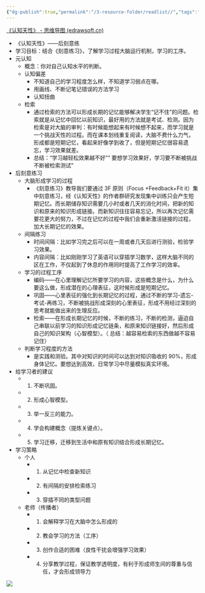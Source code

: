 ```yaml
---
{"dg-publish":true,"permalink":"/3-resource-folder/readlist//","tags":"gardenEntry"}
---
```



[《认知天性》 - 思维导图 (edrawsoft.cn)](https://mm.edrawsoft.cn/template/16092)

- 《认知天性》——后刻意练
- 学习目标：结合《刻意练习》，了解学习过程大脑运行机制，学习的工序。
- 元认知
	- 概念：你对自己认知水平的判断。
	- 认知偏差
		- 不知道自己的学习程度怎么样，不知道学习弱点在哪。
		- 用画线、不断记笔记错误的方法学习
		- 认知扭曲
	- 检索
		- 通过检索的方法可以形成长期的记忆能够解决学生“记不住”的问题。检索就是从记忆中回忆以前知识，最好用的方法就是考试、检测。因为检索是对大脑的审判：有时候能想起来有时候想不起来，而学习就是一个挑战天性的过程。而在课本划线重复阅读，大脑不费什么力气，形成都是短期记忆，看起来好像学到收了，但是短期记忆很容易遗忘，学习效果就差。
		- 总结：“学习越轻松效果越不好”“ 要想学习效果好，学习要不断被挑战不断被检索测试”
- 后刻意练习
	- 大脑形成学习的过程
		- 《刻意练习》教导我们要通过 3F 原则（Focus +Feedback+Fit it）集中刻意练习，经《认知天性》的作者群研究发现集中训练只会产生短期记忆。而长期储存知识需要几小时或者几天的消化时间，把新的知识和原来的知识形成链接。而新知识往往容易忘记，所以再次记忆需要花更大的努力，不过在记忆的过程中我们会重新激活链接的过程，加大长期记忆的效果。
	- 间隔练习
		- 时间间隔：比如学习完之后可以在一周或者几天后进行测验，检验学习效果。
		- 内容间隔：比如刚刚学习了英语可以穿插学习数学，这样大脑不同的区在工作，不仅起到了休息的作用同时提高了工作学习的效率。
	- 学习的过程工序
		- 编码——在心里理解记忆所要学习的内容，这些概念是什么，为什么要这么做，形成潜在的心理表征，这时候形成是短期记忆。
		- 巩固——心里表征的强化到长期记忆的过程，通过不断的学习-遗忘- 考试-再练习，不断被挑战形成深刻的心里表征，形成不用经过深刻的思考就能做出来的生理反应。
		- 检索——在形成长期记忆的时候，不断的练习，不断的检测，逼迫自己串联以前学习的知识形成记忆链条，和原来知识链接好，然后形成自己的知识架构（心智模型）。（ 总结：越容易检索的东西做越不容易记住）
	- 判断学习程度的方法
		- 是实践和测验。其中对知识的时间可以达到对知识吸收的 90%，形成身体记忆。要想达到高效，日常学习中尽量模拟真实环境。
- 给学习者的建议 
	- 1. 不断巩固。
	- 2. 形成心智模型。
	- 3. 举一反三的能力。
	- 4. 学会构建概念（提炼关键点）。
	- 5. 学习迁移，迁移到生活中和原有知识结合形成长期记忆。
- 学习策略
	- 个人
		- 1. 从记忆中检查新知识 
		- 2. 有间隔的安排检索练习
		- 3. 穿插不同的类型问题
	- 老师（传播者）
		- 1. 会解释学习在大脑中怎么形成的 
		- 2. 教会学习的方法（工序）
		- 3. 创作合适的困难（良性干扰会增强学习效果）
		- 4. 分享教学过程，保证教学透明度，有利于形成师生间的尊重与信任，才会形成领导力

![](https://www.190904.xyz:11111/images/2021/12/20/202112200908718.png)
